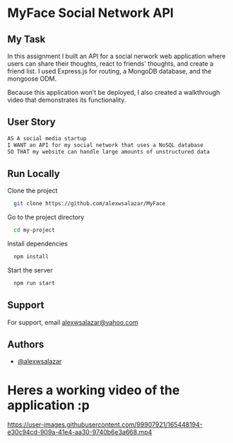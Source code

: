 # MyFace Social Network API

## My Task

In this assignment I built an API for a social nerwork web application where users can share their thoughts, react to friends' thoughts, and create a friend list. I used Express.js for routing, a MongoDB database, and the mongoose ODM.

Because this application won’t be deployed, I also created a walkthrough video that demonstrates its functionality.

## User Story

```md
AS A social media startup
I WANT an API for my social network that uses a NoSQL database
SO THAT my website can handle large amounts of unstructured data
```

## Run Locally

Clone the project

```bash
  git clone https://github.com/alexwsalazar/MyFace
```

Go to the project directory

```bash
  cd my-project
```

Install dependencies

```bash
  npm install
```

Start the server

```bash
  npm run start
```


## Support

For support, email alexwsalazar@yahoo.com 


## Authors

- [@alexwsalazar](https://www.github.com/alexwsalazar)

# Heres a working video of the application :p


https://user-images.githubusercontent.com/99907921/165448194-e30c94cd-909a-41e4-aa30-9740b6e3a668.mp4



